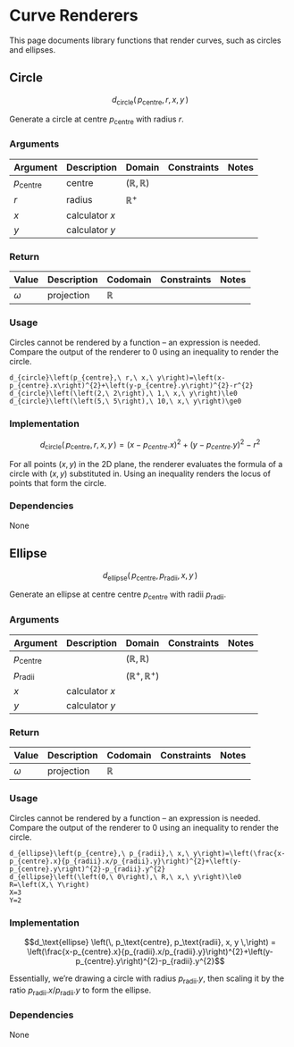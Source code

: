 # Curve Renderers
<!-- #SQUARK live!
| dest = desmos/library/rendering/curves
| title = Curves
| index = desmos / library / rendering
| update = 2025 August 25
-->

This page documents library functions that render curves, such as circles and ellipses.


## Circle

```math
d_\text{circle} \left(\,
  p_\text{centre},
  r,
  x,
  y
\,\right)
```

Generate a circle at centre $p_\text{centre}$ with radius $r$.

### Arguments
| Argument | Description | Domain | Constraints | Notes |
| :------- | :---------- | :----- | :---------- | :---- |
| $p_\text{centre}$ | centre | $(\mathbb{R}, \mathbb{R})$ | | |
| $r$ | radius | $\mathbb{R}^{+}$ | | |
| $x$ | calculator $x$ | | | |
| $y$ | calculator $y$ | | | |

### Return
| Value | Description | Codomain | Constraints | Notes |
| :---- | :---------- | :------- | :---------- | :---- |
| $\omega$ | projection | $\mathbb{R}$ | | |

### Usage
Circles cannot be rendered by a function – an expression is needed. Compare the output of the renderer to $0$ using an inequality to render the circle.

```desmos
d_{circle}\left(p_{centre},\ r,\ x,\ y\right)=\left(x-p_{centre}.x\right)^{2}+\left(y-p_{centre}.y\right)^{2}-r^{2}
d_{circle}\left(\left(2,\ 2\right),\ 1,\ x,\ y\right)\le0
d_{circle}\left(\left(5,\ 5\right),\ 10,\ x,\ y\right)\ge0
```

### Implementation
```math
d_\text{circle} \left(\,
  p_\text{centre},
  r,
  x,
  y
\,\right)
=
\left(x-p_{centre}.x\right)^{2}+\left(y-p_{centre}.y\right)^{2}-r^{2}
```

For all points $(x, y)$ in the 2D plane, the renderer evaluates the formula of a circle with $(x, y)$ substituted in. Using an inequality renders the locus of points that form the circle.

### Dependencies
None


## Ellipse

```math
d_\text{ellipse} \left(\,
  p_\text{centre},
  p_\text{radii},
  x,
  y
\,\right)
```

Generate an ellipse at centre centre $p_\text{centre}$ with radii $p_\text{radii}$.

### Arguments
| Argument | Description | Domain | Constraints | Notes |
| :------- | :---------- | :----- | :---------- | :---- |
| $p_\text{centre}$ |  | $(\mathbb{R}, \mathbb{R})$ |
| $p_\text{radii}$ |  | $(\mathbb{R}^{+}, \mathbb{R}^{+})$ |
| $x$ | calculator $x$ | | | |
| $y$ | calculator $y$ | | | |

### Return
| Value | Description | Codomain | Constraints | Notes |
| :---- | :---------- | :------- | :---------- | :---- |
| $\omega$ | projection | $\mathbb{R}$ | | |

### Usage
Circles cannot be rendered by a function – an expression is needed. Compare the output of the renderer to $0$ using an inequality to render the circle.

```desmos
d_{ellipse}\left(p_{centre},\ p_{radii},\ x,\ y\right)=\left(\frac{x-p_{centre}.x}{p_{radii}.x/p_{radii}.y}\right)^{2}+\left(y-p_{centre}.y\right)^{2}-p_{radii}.y^{2}
d_{ellipse}\left(\left(0,\ 0\right),\ R,\ x,\ y\right)\le0
R=\left(X,\ Y\right)
X=3
Y=2
```

### Implementation
```math
d_\text{ellipse} \left(\,
  p_\text{centre},
  p_\text{radii},
  x,
  y
\,\right)
=
\left(\frac{x-p_{centre}.x}{p_{radii}.x/p_{radii}.y}\right)^{2}+\left(y-p_{centre}.y\right)^{2}-p_{radii}.y^{2}
```

Essentially, we’re drawing a circle with radius $p_\text{radii}.y$, then scaling it by the ratio $p_\text{radii}.x / p_\text{radii}.y$ to form the ellipse.

### Dependencies
None
